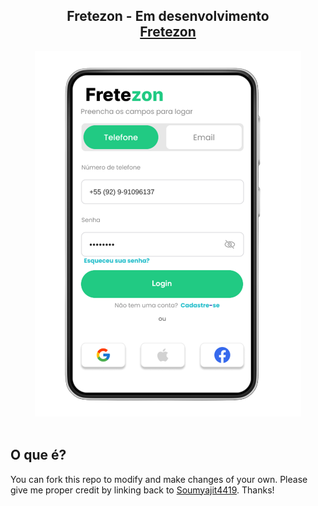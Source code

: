 <h2 align="center">
  Fretezon - Em desenvolvimento
  <br>
  <a href="#Fretezon" target="_blank">Fretezon</a>
</h2>
<div align="center">
  <img alt="Demo" src="imagem_2023-03-26_234604602-removebg-preview.png" />
</div>

<br/>

## O que é?

You can fork this repo to modify and make changes of your own. Please give me proper credit by linking back to [Soumyajit4419](https://github.com/soumyajit4419/Portfolio). Thanks!
